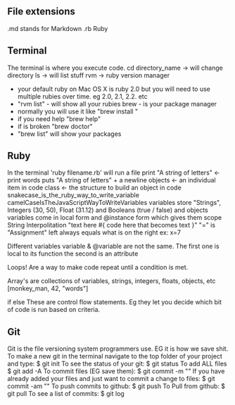 ## File extensions
.md stands for Markdown
.rb Ruby

## Terminal
The terminal is where you execute code.
cd directory_name -> will change directory
ls -> will list stuff
rvm -> ruby version manager
 - your default ruby on Mac OS X is ruby 2.0 but you will need to use multiple rubies over time. eg 2.0, 2.1, 2.2. etc
 - "rvm list" - will show all your rubies
brew - is your package manager
  - normally you will use it like "brew install <something>"
  - if you need help "brew help"
  - if is broken "brew doctor"
  - "brew list" will show your packages

## Ruby
In the terminal 'ruby filename.rb' will run a file
print "A string of letters" <- print words
puts "A string of letters" + a newline
objects <- an individual item in code
class <- the structure to build an object in code
snakecase_is_the_ruby_way_to_write_variable
camelCaseIsTheJavaScriptWayToWriteVariables
variables store "Strings", Integers (30, 50), Float (31.12) and Booleans (true / false) and objects
variables come in local form and @instance form which gives them scope
String Interpolitation "text here #{ code here that becomes text }"
"=" is "Assignment" left always equals what is on the right ex: x=7

Different variables
variable & @variable are not the same. The first one is local to its function the second is an attribute

Loops! Are a way to make code repeat until a condition is met.

Array's are collections of variables, strings, integers, floats, objects, etc
[monkey_man, 42, "words"]

if else
These are control flow statements. Eg they let you decide which bit of code is run based on criteria.

## Git
Git is the file versioning system programmers use. EG it is how we save shit.
To make a new git in the terminal navigate to the top folder of your project and type:
$ git init
To see the status of your git:
$ git status
To add ALL files
$ git add -A
To commit files (EG save them):
$ git commit -m "<Commit message here>"
If you have already added your files and just want to commit a change to files:
$ git commit -am "<Commit message here>"
To push commits to github:
$ git push
To Pull from github:
$ git pull
To see a list of commits:
$ git log
